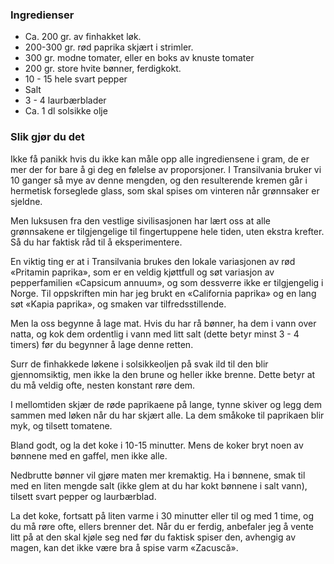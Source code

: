 
### Ingredienser
- Ca. 200 gr. av finhakket løk.
- 200-300 gr. rød paprika skjært i strimler.
- 300 gr. modne tomater, eller en boks av knuste tomater
- 200 gr. store hvite bønner, ferdigkokt.
- 10 - 15 hele svart pepper
- Salt
- 3 - 4 laurbærblader
- Ca. 1 dl solsikke olje

### Slik gjør du det
Ikke få panikk hvis du ikke kan måle opp alle ingrediensene i gram, de er mer der for bare å gi deg en følelse av proporsjoner. I Transilvania bruker vi 10 ganger så mye av denne mengden, og den resulterende kremen går i hermetisk forseglede glass, som skal spises om vinteren når grønnsaker er sjeldne.

 Men luksusen fra den vestlige sivilisasjonen har lært oss at alle grønnsakene er tilgjengelige til fingertuppene hele tiden, uten ekstra krefter. Så du har faktisk råd til å eksperimentere.

 En viktig ting er at i Transilvania brukes den lokale variasjonen av rød «Pritamin paprika», som er en veldig kjøttfull og søt variasjon av pepperfamilien «Capsicum annuum», og som dessverre ikke er tilgjengelig i Norge. Til oppskriften min har jeg brukt en «California paprika» og en lang søt «Kapia paprika», og smaken var tilfredsstillende.

 Men la oss begynne å lage mat. Hvis du har rå bønner, ha dem i vann over natta, og kok dem ordentlig i vann med litt salt (dette betyr minst 3 - 4 timers) før du begynner å lage denne retten.

 Surr de finhakkede løkene i solsikkeoljen på svak ild til den blir gjennomsiktig, men ikke la den brune og heller ikke brenne. Dette betyr at du må veldig ofte, nesten konstant røre dem.

 I mellomtiden skjær de røde paprikaene på lange, tynne skiver og legg dem sammen med løken når du har skjært alle. La dem småkoke til paprikaen blir myk, og tilsett tomatene.

 Bland godt, og la det koke i 10-15 minutter. Mens de koker bryt noen av bønnene med en gaffel, men ikke alle.

 Nedbrutte bønner vil gjøre maten mer kremaktig. Ha i bønnene, smak til med en liten mengde salt (ikke glem at du har kokt bønnene i salt vann), tilsett svart pepper og laurbærblad.

 La det koke, fortsatt på liten varme i 30 minutter eller til og med 1 time, og du må røre ofte, ellers brenner det. Når du er ferdig, anbefaler jeg å vente litt på at den skal kjøle seg ned før du faktisk spiser den, avhengig av magen, kan det ikke være bra å spise varm «Zacuscă».

 